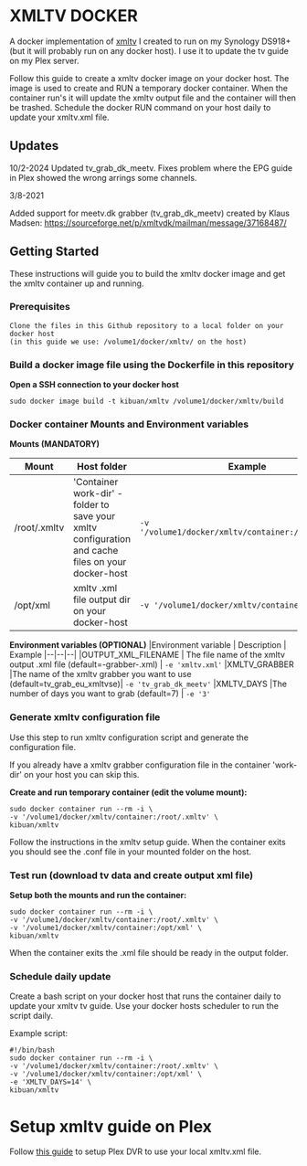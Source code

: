 
  

# XMLTV DOCKER

A docker implementation of [xmltv](https://github.com/XMLTV/xmltv) I created to run on my Synology DS918+ (but it will probably run on any docker host). I use it to update the tv guide on my Plex server.

Follow this guide to create a xmltv docker image on your docker host. The image is used to create and RUN a temporary docker container. When the container run's it will update the xmltv output file and the container will then be trashed. Schedule the docker RUN command on your host daily to update your xmltv.xml file.

## Updates 

10/2-2024
Updated tv_grab_dk_meetv. Fixes problem where the EPG guide in Plex showed the wrong arrings some channels.

3/8-2021

Added support for meetv.dk grabber (tv_grab_dk_meetv) created by Klaus Madsen: https://sourceforge.net/p/xmltvdk/mailman/message/37168487/

## Getting Started

These instructions will guide you to build the xmltv docker image and get the xmltv container up and running.

### Prerequisites

```
Clone the files in this Github repository to a local folder on your docker host 
(in this guide we use: /volume1/docker/xmltv/ on the host)
```

### Build a docker image file using the Dockerfile in this repository

**Open a SSH connection to your docker host**
```
sudo docker image build -t kibuan/xmltv /volume1/docker/xmltv/build
```

### Docker container Mounts and Environment variables

**Mounts (MANDATORY)**
  
| Mount | Host folder  | Example
|--|--|--|
|/root/.xmltv | 'Container work-dir' - folder to save your xmltv configuration and cache files on your docker-host | ```-v '/volume1/docker/xmltv/container:/root/.xmltv'```
|/opt/xml | xmltv .xml file output dir on your docker-host | ```-v '/volume1/docker/xmltv/container:/opt/xml'```

**Environment variables (OPTIONAL)**
|Environment variable | Description | Example
|--|--|--|
|OUTPUT_XML_FILENAME | The file name of the xmltv output .xml file (default=-grabber-.xml) | ```-e 'xmltv.xml'```
|XMLTV_GRABBER |The name of the xmltv grabber you want to use (default=tv_grab_eu_xmltvse)| ```-e 'tv_grab_dk_meetv'```
|XMLTV_DAYS |The number of days you want to grab (default=7) | ```-e '3'```

### Generate xmltv configuration file

Use this step to run xmltv configuration script and generate the configuration file.

If you already have a xmltv grabber configuration file in the container 'work-dir' on your host you can skip this.

**Create and run temporary container (edit the volume mount):**

```
sudo docker container run --rm -i \
-v '/volume1/docker/xmltv/container:/root/.xmltv' \
kibuan/xmltv 
```

Follow the instructions in the xmltv setup guide. When the container exits you should see the .conf file in your mounted folder on the host.

### Test run (download tv data and create output xml file)

**Setup both the mounts and run the container:**

```
sudo docker container run --rm -i \
-v '/volume1/docker/xmltv/container:/root/.xmltv' \
-v '/volume1/docker/xmltv/container:/opt/xml' \
kibuan/xmltv 
```

When the container exits the .xml file should be ready in the output folder.

### Schedule daily update
Create a bash script on your docker host that runs the container daily to update your xmltv tv guide. Use your docker hosts scheduler to run the script daily.

Example script:
```
#!/bin/bash
sudo docker container run --rm -i \
-v '/volume1/docker/xmltv/container:/root/.xmltv' \
-v '/volume1/docker/xmltv/container:/opt/xml' \
-e 'XMLTV_DAYS=14' \
kibuan/xmltv 
```

# Setup xmltv guide on Plex

Follow [this guide](https://support.plex.tv/articles/using-an-xmltv-guide/) to setup Plex DVR to use your local xmltv.xml file.
